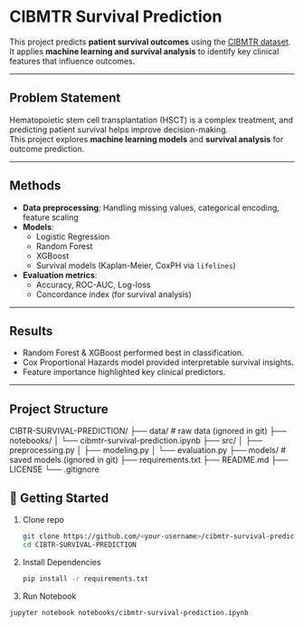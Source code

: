 # CIBMTR Survival Prediction

This project predicts **patient survival outcomes** using the [CIBMTR dataset](https://www.cibmtr.org/).  
It applies **machine learning and survival analysis** to identify key clinical features that influence outcomes.

---

## Problem Statement
Hematopoietic stem cell transplantation (HSCT) is a complex treatment, and predicting patient survival helps improve decision-making.  
This project explores **machine learning models** and **survival analysis** for outcome prediction.

---

## Methods
- **Data preprocessing**: Handling missing values, categorical encoding, feature scaling  
- **Models**:
  - Logistic Regression
  - Random Forest
  - XGBoost
  - Survival models (Kaplan-Meier, CoxPH via `lifelines`)  
- **Evaluation metrics**:
  - Accuracy, ROC-AUC, Log-loss
  - Concordance index (for survival analysis)

---

## Results
- Random Forest & XGBoost performed best in classification.
- Cox Proportional Hazards model provided interpretable survival insights.
- Feature importance highlighted key clinical predictors.

---

## Project Structure
CIBTR-SURVIVAL-PREDICTION/
├── data/ # raw data (ignored in git)
├── notebooks/
│ └── cibmtr-survival-prediction.ipynb
├── src/
│ ├── preprocessing.py
│ ├── modeling.py
│ └── evaluation.py
├── models/ # saved models (ignored in git)
├── requirements.txt
├── README.md
├── LICENSE
└── .gitignore

## 🚀 Getting Started
1. Clone repo  
   ```bash
   git clone https://github.com/<your-username>/cibmtr-survival-prediction.git
   cd CIBTR-SURVIVAL-PREDICTION

2. Install Dependencies
   ```bash
   pip install -r requirements.txt

3. Run Notebook
  ```bash
  jupyter notebook notebooks/cibmtr-survival-prediction.ipynb

  
